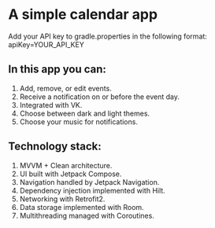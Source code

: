 # A simple calendar app

Add your API key to gradle.properties in the following format:
apiKey=YOUR_API_KEY

## In this app you can:

1. Add, remove, or edit events.
2. Receive a notification on or before the event day.
3. Integrated with VK.
4. Choose between dark and light themes.
5. Choose your music for notifications.

## Technology stack:

1. MVVM + Clean architecture.
2. UI built with Jetpack Compose.
3. Navigation handled by Jetpack Navigation.
4. Dependency injection implemented with Hilt.
5. Networking with Retrofit2.
6. Data storage implemented with Room.
7. Multithreading managed with Coroutines.
